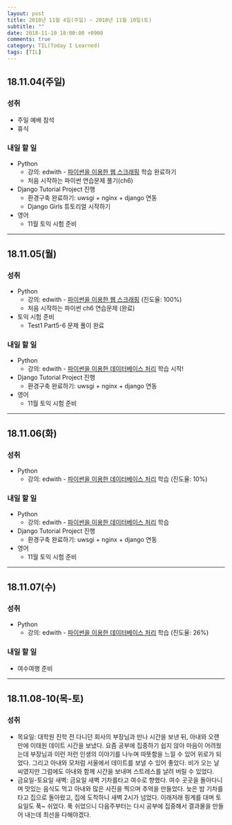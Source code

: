 ```yaml
---
layout: post
title: 2018년 11월 4일(주일) ~ 2018년 11월 10일(토)
subtitle: ""
date: 2018-11-10 18:00:00 +0900
comments: true
category: TIL(Today I Learned)
tags: [TIL]
---
```

## 18.11.04(주일)
### 성취
  - 주일 예배 참석
  - 휴식

### 내일 할 일
  - Python
    - 강의: edwith - [파이썬을 이용한 웹 스크래핑](https://www.edwith.org/python-network-data/joinLectures/13749) 학습 완료하기
    - 처음 시작하는 파이썬 연습문제 풀기(ch6)
  - Django Tutorial Project 진행
    - 환경구축 완료하기: uwsgi + nginx + django 연동
    - Django Girls 튜토리얼 시작하기
  - 영어
    - 11월 토익 시험 준비

---
## 18.11.05(월)
### 성취
- Python
  - 강의: edwith - [파이썬을 이용한 웹 스크래핑](https://www.edwith.org/python-network-data/joinLectures/13749) (진도율: 100%)
  - 처음 시작하는 파이썬 ch6 연습문제 (완료)
- 토익 시험 준비
  - Test1 Part5-6 문제 풀이 완료

### 내일 할 일
  - Python
    - 강의: edwith - [파이썬을 이용한 데이터베이스 처리](https://www.edwith.org/python-databases/lecture/24436) 학습 시작!
  - Django Tutorial Project 진행
    - 환경구축 완료하기: uwsgi + nginx + django 연동
  - 영어
    - 11월 토익 시험 준비

---
## 18.11.06(화)
### 성취
  - Python
    - 강의: edwith - [파이썬을 이용한 데이터베이스 처리](https://www.edwith.org/python-databases/lecture/24436) 학습 (진도율: 10%)

### 내일 할 일
  - Python
    - 강의: edwith - [파이썬을 이용한 데이터베이스 처리](https://www.edwith.org/python-databases/lecture/24436) 학습
  - Django Tutorial Project 진행
    - 환경구축 완료하기: uwsgi + nginx + django 연동
  - 영어
    - 11월 토익 시험 준비

---
## 18.11.07(수)
### 성취
  - Python
    - 강의: edwith - [파이썬을 이용한 데이터베이스 처리](https://www.edwith.org/python-databases/lecture/24436) 학습 (진도율: 26%)

### 내일 할 일
  - 여수여행 준비

---

## 18.11.08-10(목-토)
### 성취
  - 목요일: 대학원 진학 전 다니던 회사의 부장님과 만나 시간을 보낸 뒤, 아내와 오랜만에 이태원 데이트 시간을 보냈다. 요즘 공부에 집중하기 쉽지 않아 마음이 어려웠는데 부장님과 이런 저런 인생의 이야기를 나누며 따뜻함을 느낄 수 있어 위로가 되었다. 그리고 아내와 모처럼 서울에서 데이트를 보낼 수 있어 좋았다. 비가 오는 날씨였지만 그럼에도 아내와 함께 시간을 보내며 스트레스를 날려 버릴 수 있었다.
  - 금요일-토요일 새벽: 금요일 새벽 기차를타고 여수로 향했다. 여수 곳곳을 돌아다니며 맛있는 음식도 먹고 아내와 많은 사진을 찍으며 추억을 만들었다. 늦은 밤 기차를 타고 집으로 돌아왔고, 집에 도착하니 새벽 2시가 넘었다. 이래저래 핑계를 대며 토요일도 푹~ 쉬었다. 푹 쉬었으니 다음주부터는 다시 공부에 집중해서 결과물을 만들어 내는데 최선을 다해야겠다.
